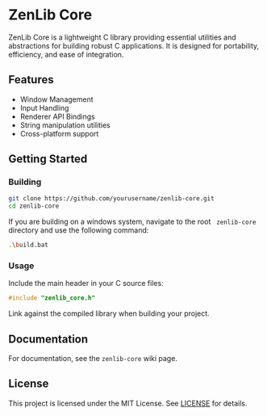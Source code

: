 # ZenLib Core

ZenLib Core is a lightweight C library providing essential utilities and abstractions for building robust C applications. It is designed for portability, efficiency, and ease of integration.

## Features

- Window Management
- Input Handling
- Renderer API Bindings
- String manipulation utilities
- Cross-platform support

## Getting Started

### Building

```sh
git clone https://github.com/yourusername/zenlib-core.git
cd zenlib-core
```

If you are building on a windows system, navigate to the root ``` zenlib-core``` directory and use the following command:
```sh
.\build.bat
```


### Usage

Include the main header in your C source files:

```c
#include "zenlib_core.h"
```

Link against the compiled library when building your project.

## Documentation

For documentation, see the ```zenlib-core``` wiki page.

## License

This project is licensed under the MIT License. See [LICENSE](LICENSE) for details.